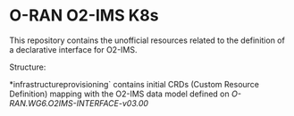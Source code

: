 # O-RAN O2-IMS K8s

This repository contains the unofficial resources related to the definition of a declarative interface for O2-IMS.

Structure:

*infrastructureprovisioning` contains initial CRDs (Custom Resource Definition) mapping with the O2-IMS data model defined on *O-RAN.WG6.O2IMS-INTERFACE-v03.00*
